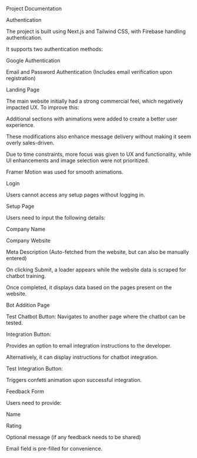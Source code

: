 Project Documentation

Authentication

The project is built using Next.js and Tailwind CSS, with Firebase handling authentication.

It supports two authentication methods:

Google Authentication

Email and Password Authentication (Includes email verification upon registration)

Landing Page

The main website initially had a strong commercial feel, which negatively impacted UX. To improve this:

Additional sections with animations were added to create a better user experience.

These modifications also enhance message delivery without making it seem overly sales-driven.

Due to time constraints, more focus was given to UX and functionality, while UI enhancements and image selection were not prioritized.

Framer Motion was used for smooth animations.

Login

Users cannot access any setup pages without logging in.

Setup Page

Users need to input the following details:

Company Name

Company Website

Meta Description (Auto-fetched from the website, but can also be manually entered)

On clicking Submit, a loader appears while the website data is scraped for chatbot training.

Once completed, it displays data based on the pages present on the website.

Bot Addition Page

Test Chatbot Button: Navigates to another page where the chatbot can be tested.

Integration Button:

Provides an option to email integration instructions to the developer.

Alternatively, it can display instructions for chatbot integration.

Test Integration Button:

Triggers confetti animation upon successful integration.

Feedback Form

Users need to provide:

Name

Rating

Optional message (if any feedback needs to be shared)

Email field is pre-filled for convenience.
